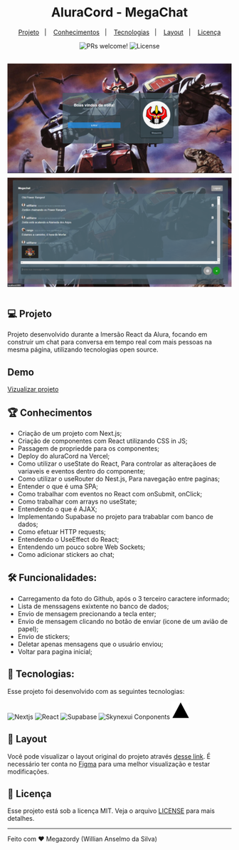 <h1 style="text-align: center;">AluraCord  - MegaChat</h1>

<p align="center">
    <a href="#-projeto">Projeto</a>&nbsp;&nbsp;&nbsp;|&nbsp;&nbsp;&nbsp;
    <a href="#-conhecimento">Conhecimentos</a>&nbsp;&nbsp;&nbsp;|&nbsp;&nbsp;&nbsp;
    <a href="#-tecnologias">Tecnologias</a>&nbsp;&nbsp;&nbsp;|&nbsp;&nbsp;&nbsp;
    <a href="#-layout">Layout</a>&nbsp;&nbsp;&nbsp;|&nbsp;&nbsp;&nbsp;
    <a href="#memo-licença">Licença</a>
</p>

<p align="center">
    <img src="https://img.shields.io/static/v1?label=PRs&message=welcome&color=49AA26&labelColor=000000" alt="PRs welcome!" />
    <img alt="License" src="https://img.shields.io/static/v1?label=license&message=MIT&color=49AA26&labelColor=000000">
</p>

<br/>

<div style="display: grid; grid-gap: 10px; grid-template-columns: repeat(auto-fit, minmax(300px, 1fr))">
    <img src="./public/images/home.png" alt="Pagina de login"/>
    <img src="./public/images/chat.png" alt="Pagina de chat"/>
</div>

<br/>

## 💻 Projeto

Projeto desenvolvido durante a Imersão React da Alura, focando em construir um chat para conversa em tempo real com mais pessoas na mesma página, utilizando tecnologias open source.

## Demo
[Vizualizar projeto](https://alura-cord-gamma.vercel.app/)

## 🏆 Conhecimentos
- Criação de um projeto com Next.js;
- Criação de componentes com React utilizando CSS in JS;
- Passagem de propriedde para os componentes;
- Deploy do aluraCord na Vercel;
- Como utilizar o useState do React, Para controlar as alteraçãoes de variaveis e eventos dentro do componente;
- Como utilizar o useRouter do Nest.js, Para navegação entre paginas;
- Entender o que é uma SPA;
- Como trabalhar com eventos no React com onSubmit, onClick;
- Como trabalhar com arrays no useState;
- Entendendo o que é AJAX;
- Implementando Supabase no projeto para trabablar com banco de dados;
- Como efetuar HTTP requests;
- Entendendo o UseEffect do React;
- Entendendo um pouco sobre Web Sockets;
- Como adicionar stickers ao chat;

## 🛠 Funcionalidades:
- Carregamento da foto do Github, após o 3 terceiro caractere informado;
- Lista de menssagens exixtente no banco de dados;
- Envio de mensagem precionando a tecla enter;
- Envio de mensagem clicando no botão de enviar (icone de um avião de papel);
- Envio de stickers;
- Deletar apenas mensagens que o usuário enviou;
- Voltar para pagina inicial;

## 🚀 Tecnologias:
Esse projeto foi desenvolvido com as seguintes tecnologias:

<p>
    <img src="https://cdn.jsdelivr.net/gh/devicons/devicon/icons/nextjs/nextjs-original.svg" alt="Nextjs" width="40" height="40"/>
    <img src="https://cdn.jsdelivr.net/gh/devicons/devicon/icons/react/react-original.svg" alt="React" width="40" height="40"/>
    <img src="https://styles.redditmedia.com/t5_47da3l/styles/communityIcon_ahvo7hlm05r61.png" alt="Supabase"  width="40" height="40"/>
    <img src="https://avatars.githubusercontent.com/u/89842701?v=4" alt="Skynexui Conponents"  width="40" height="40"/>
    <img src="./public/images/verce_logo.png" alt="Vercel"  width="40" height="40"/>
</p>

## 🔖 Layout

Você pode visualizar o layout original do projeto através [desse link](https://www.figma.com/file/TmwdZ8PT3fZ4eiBrMVHZpY/Imers%C3%A3o-React---Aluracord---Matrix). É necessário ter conta no [Figma](https://figma.com) para uma melhor visualização e testar modificações.

## :memo: Licença

Esse projeto está sob a licença MIT. Veja o arquivo [LICENSE](.github/LICENSE.md) para mais detalhes.

---

Feito com ♥ Megazordy (Willian Anselmo da Silva)